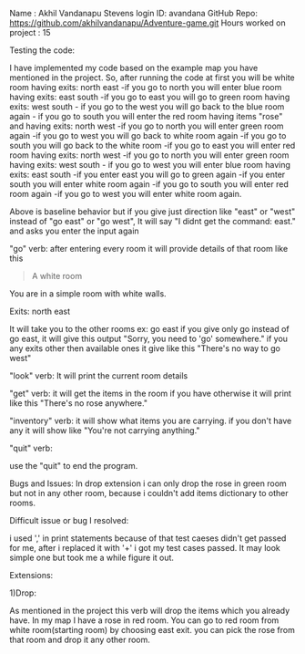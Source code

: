 Name : Akhil Vandanapu
Stevens login ID: avandana
GitHub Repo: https://github.com/akhilvandanapu/Adventure-game.git
Hours worked on project : 15

Testing the code:

I have implemented my code based on the example map you have mentioned in the project.
So, after running the code at first you will be white room having exits: north east
	-if you go to north you will enter blue room having exits: east south
		-if you go to east you will go to green room having exits: west south
			- if you go to the west you will go back to the blue room again
			- if you go to south you will enter the red room having items "rose" and having exits: north west
				-if you go to north you will enter green room again
				-if you go to west you will go back to white room again
		-if you go to south you will go back to the white room
	-if you go to east you will enter red room having exits: north west
		-if you go to north you will enter green room having exits: west south
			- if you go to west you will enter blue room having exits: east south
				-if you enter east you will go to green again
				-if you enter south you will enter white room again
			-if you go to south you will enter red room again
		-if you go to west you will enter white room again.
		
		
Above is baseline behavior but if you give just direction like "east" or "west" instead of "go east" or "go west", It will say "I didnt get the command: east."
and asks you enter the input again

"go" verb:
after entering every room it will provide details of that room like this  

> A white room

You are in a simple room with white walls.

Exits: north east

It will take you to the other rooms ex: go east
if you give only go instead of go east, it will give this output "Sorry, you need to 'go' somewhere."
if you any exits other then available ones it give like this "There's no way to go west"


"look" verb:
It will print the current room details

"get" verb:
it will get the items in the room if you have otherwise it will print like this "There's no rose anywhere."

"inventory" verb:
it will show what items you are carrying.
if you don't have any it will show like "You're not carrying anything."

"quit" verb:

use the "quit" to end the program.


Bugs and Issues: In drop extension i can only drop the rose in green room but not in any other room, because i couldn't add items dictionary to other rooms.

Difficult issue or bug I resolved:

i used ',' in print statements because of that test caeses didn't get passed for me, after i replaced it with '+' i got my test cases passed. It may look simple one but took me a while figure it out.



Extensions:

1)Drop: 

As mentioned in the project this verb will drop the items which you already have.
In my map I have a rose in red room.
You can go to red room from white room(starting room) by choosing east exit.
you can pick the rose from that room and drop it any other room.



